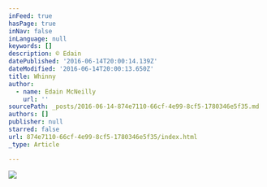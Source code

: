 ```yaml
---
inFeed: true
hasPage: true
inNav: false
inLanguage: null
keywords: []
description: © Edain
datePublished: '2016-06-14T20:00:14.139Z'
dateModified: '2016-06-14T20:00:13.650Z'
title: Whinny
author:
  - name: Edain McNeilly
    url: ''
sourcePath: _posts/2016-06-14-874e7110-66cf-4e99-8cf5-1780346e5f35.md
authors: []
publisher: null
starred: false
url: 874e7110-66cf-4e99-8cf5-1780346e5f35/index.html
_type: Article

---
```

![](https://the-grid-user-content.s3-us-west-2.amazonaws.com/c5f351b1-4b84-47fe-b6fb-46ec55e1313f.jpg)